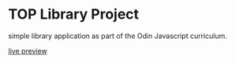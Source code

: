 # TOP Library Project

simple library application as part of the Odin Javascript curriculum.

[live preview](https://jneaton922.github.io/Library)
